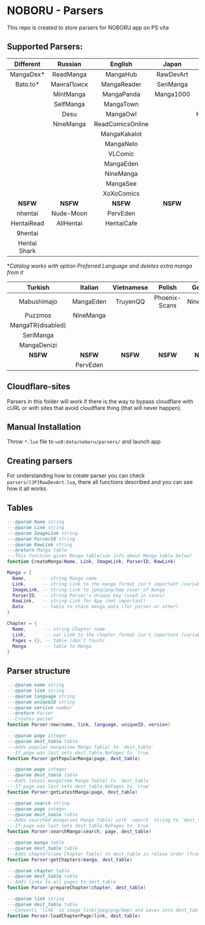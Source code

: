 # NOBORU - Parsers
This repo is created to store parsers for NOBORU app on PS vita
## Supported Parsers:
| Different    | Russian    | English          | Japan     | Spanish      | Portuguese  | French    |
|:------------:|:----------:|:----------------:|:---------:|:------------:|:-----------:|:---------:|
| MangaDex*    | ReadManga  | MangaHub         | RawDevArt | LeoManga     | Animaregia  | LelScanVF |
| Bato.to*     | МангаПоиск | MangaReader      | SenManga  | InManga      | UnionMangas | ScanFR    |
|              | MintManga  | MangaPanda       | Manga1000 | Submanga     | GoldenMangas| NineManga |
|              | SelfManga  | MangaTown        |           | NineManga    |             |           |
|              | Desu       | MangaOwl         |           | HeavenManga  |             |           |
|              | NineManga  | ReadComicsOnline |           |              |             |           |
|              |            | MangaKakalot     |           |              |             |           |
|              |            | MangaNelo        |           |              |             |           |
|              |            | VLComic          |           |              |             |           |
|              |            | MangaEden        |           |              |             |           |
|              |            | NineManga        |           |              |             |           |
|              |            | MangaSee         |           |              |             |           |
|              |            | XoXoComics       |           |              |             |           |
| **NSFW**     | **NSFW**   | **NSFW**         | **NSFW**  | **NSFW**     | **NSFW**    | **NSFW**  |
| nhentai      | Nude-Moon  | PervEden         |           | DoujinHentai |             |           |
| HentaiRead   | AllHentai  | HentaiCafe       |           |              |             |           |
| 9hentai      |            |                  |           |              |             |           |
| Hentai Shark |            |                  |           |              |             |           |

**Catalog works with option Preferred Language and deletes extra manga from it* 

| Turkish           | Italian   | Vietnamese | Polish        | German    | Brazil    | Indonesian |
|:-----------------:|:---------:|:----------:|:-------------:|:---------:|:---------:|:----------:|
| Mabushimajo       | MangaEden | TruyenQQ   | Phoenix-Scans | NineManga | NineManga | Komikid    |
| Puzzmos           | NineManga |            |               |           |           |            |
| MangaTR(disabled) |           |            |               |           |           |            |
| SeriManga         |           |            |               |           |           |            |
| MangaDenizi       |           |            |               |           |           |            |
| **NSFW**          | **NSFW**  | **NSFW**   | **NSFW**      | **NSFW**  | **NSFW**  | **NSFW**   |
|                   | PervEden  |            |               |           |           |            |

## Cloudflare-sites
  Parsers in this folder will work if there is the way to bypass cloudflare with cURL or with sites that avoid cloudflare thing (that will never happen).

## Manual Installation
  Throw `*.lua` file to `ux0:data/noboru/parsers/` and launch app

## Creating parsers
  For understanding how to create parser you can check `parsers/[JP]RawDevArt.lua`, there all functions described and you can see how it all works.

## Tables
  ```Lua
  ---@param Name string
  ---@param Link string
  ---@param ImageLink string
  ---@param ParserID string
  ---@param RawLink string
  ---@return Manga table
  ---This function gives Manga table(see info about Manga table below)
  function CreateManga(Name, Link, ImageLink, ParserID, RawLink)

  Manga = {
	Name,      -- string Manga name
	Link,      -- string Link to the manga format isn't important (variable for parser)
	ImageLink, -- string Link to jpeg/png/bmp cover of manga
	ParserID,  -- string Parser's Unique key (used in saves)
	RawLink,   -- string Link for App (not important)
	Data       -- table to store manga data (for parser or other) 
  }
  
  Chapter = {
	Name,       -- string Chapter name
	Link,       -- var Link to the chapter format isn't important (variable for parser)
	Pages = {}, -- table (don't touch)
	Manga       -- table to Manga
  }
  ```
## Parser structure
  ```Lua
  ---@param name string
  ---@param link string
  ---@param language string
  ---@param uniqueID string
  ---@param version number
  ---@return Parser
  ---Creates parser
  function Parser:new(name, link, language, uniqueID, version)
  
  ---@param page integer
  ---@param dest_table table
  ---Adds popular manga(see Manga Table) to `dest_table`
  ---If page was last sets dest_table.NoPages to `true`
  function Parser:getPopularManga(page, dest_table)
  
  ---@param page integer
  ---@param dest_table table
  ---Adds latest manga(see Manga Table) to `dest_table`
  ---If page was last sets dest_table.NoPages to `true`
  function Parser:getLatestManga(page, dest_table)
  
  ---@param search string
  ---@param page integer
  ---@param dest_table table
  ---Adds searched manga(see Manga Table) with `search` string to `dest_table`
  ---If page was last sets dest_table.NoPages to `true`
  function Parser:searchManga(search, page, dest_table)
  
  ---@param manga table
  ---@param dest_table table
  ---Adds chapters(see Chapter Table) to dest_table in relese order (from 1st chapter to nth)
  function Parser:getChapters(manga, dest_table)
  
  ---@param chapter table
  ---@param dest_table table
  ---Adds links to all pages to dest_table
  function Parser:prepareChapter(chapter, dest_table)
  
  ---@param link string
  ---@param dest_table table
  ---Converts `link` in image_link(jpeg/png/bmp) and saves into dest_table.Link
  function Parser:loadChapterPage(link, dest_table)
 
  ```
